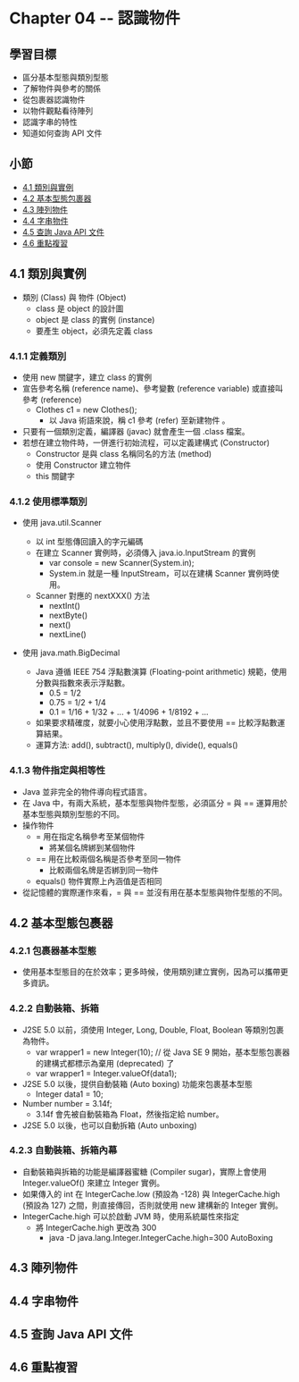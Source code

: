 # Chapter 04 -- 認識物件 #

## 學習目標 ##

* 區分基本型態與類別型態
* 了解物件與參考的關係
* 從包裹器認識物件
* 以物件觀點看待陣列
* 認識字串的特性
* 知道如何查詢 API 文件

## 小節 ##

* [4.1 類別與實例](#41-類別與實例)
* [4.2 基本型態包裹器](#42-基本型態包裹器)
* [4.3 陣列物件](#43-陣列物件)
* [4.4 字串物件](#44-字串物件)
* [4.5 查詢 Java API 文件](#45-查詢-java-api-文件)
* [4.6 重點複習](#46-重點複習)

## 4.1 類別與實例 ##

* 類別 (Class) 與 物件 (Object)
  * class 是 object 的設計圖
  * object 是 class 的實例 (instance)
  * 要產生 object，必須先定義 class

### 4.1.1 定義類別 ###

* 使用 new 關鍵字，建立 class 的實例
* 宣告參考名稱 (reference name)、參考變數 (reference variable) 或直接叫參考 (reference)
  * Clothes c1 = new Clothes();
    * 以 Java 術語來說，稱 c1 參考 (refer) 至新建物件 。
* 只要有一個類別定義，編譯器 (javac) 就會產生一個 .class 檔案。
* 若想在建立物件時，一併進行初始流程，可以定義建構式 (Constructor)
  * Constructor 是與 class 名稱同名的方法 (method)
  * 使用 Constructor 建立物件
  * this 關鍵字

### 4.1.2 使用標準類別 ###

* 使用 java.util.Scanner
  * 以 int 型態傳回讀入的字元編碼
  * 在建立 Scanner 實例時，必須傳入 java.io.InputStream 的實例
    * var console = new Scanner(System.in);
    * System.in 就是一種 InputStream，可以在建構 Scanner 實例時使用。
  * Scanner 對應的 nextXXX() 方法
    * nextInt()
    * nextByte()
    * next()
    * nextLine()

* 使用 java.math.BigDecimal
  * Java 遵循 IEEE 754 浮點數演算 (Floating-point arithmetic) 規範，使用分數與指數來表示浮點數。
    * 0.5 = 1/2
    * 0.75 = 1/2 + 1/4
    * 0.1 = 1/16 + 1/32 + ... + 1/4096 + 1/8192 + ...
  * 如果要求精確度，就要小心使用浮點數，並且不要使用 == 比較浮點數運算結果。
  * 運算方法: add(), subtract(), multiply(), divide(), equals()

### 4.1.3 物件指定與相等性 ###

* Java 並非完全的物件導向程式語言。
* 在 Java 中，有兩大系統，基本型態與物件型態，必須區分 = 與 == 運算用於基本型態與類別型態的不同。
* 操作物件
  * = 用在指定名稱參考至某個物件
    * 將某個名牌綁到某個物件
  * == 用在比較兩個名稱是否參考至同一物件
    * 比較兩個名牌是否綁到同一物件
  * equals() 物件實際上內涵值是否相同
* 從記憶體的實際運作來看，= 與 == 並沒有用在基本型態與物件型態的不同。

## 4.2 基本型態包裹器 ##

### 4.2.1 包裹器基本型態 ###

* 使用基本型態目的在於效率；更多時候，使用類別建立實例，因為可以攜帶更多資訊。

### 4.2.2 自動裝箱、拆箱 ###

* J2SE 5.0 以前，須使用 Integer, Long, Double, Float, Boolean 等類別包裹為物件。
  * var wrapper1 = new Integer(10); // 從 Java SE 9 開始，基本型態包裹器的建構式都標示為棄用 (deprecated) 了
  * var wrapper1 = Integer.valueOf(data1);
* J2SE 5.0 以後，提供自動裝箱 (Auto boxing) 功能來包裹基本型態
  * Integer data1 = 10;
* Number number = 3.14f;
  * 3.14f 會先被自動裝箱為 Float，然後指定給 number。
* J2SE 5.0 以後，也可以自動拆箱 (Auto unboxing)

### 4.2.3 自動裝箱、拆箱內幕 ###

* 自動裝箱與拆箱的功能是編譯器蜜糖 (Compiler sugar)，實際上會使用 Integer.valueOf() 來建立 Integer 實例。
* 如果傳入的 int 在 IntegerCache.low (預設為 -128) 與 IntegerCache.high (預設為 127) 之間，則直接傳回，否則就使用 new 建構新的 Integer 實例。
* IntegerCache.high 可以於啟動 JVM 時，使用系統屬性來指定
  * 將 IntegerCache.high 更改為 300
    * java -D java.lang.Integer.IntegerCache.high=300 AutoBoxing

## 4.3 陣列物件 ##

## 4.4 字串物件 ##

## 4.5 查詢 Java API 文件 ##

## 4.6 重點複習 ##
